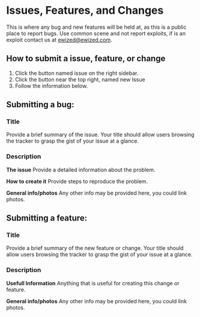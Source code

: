 Issues, Features, and Changes
======

This is where any bug and new features will be held at, as this is a public place to
report bugs. Use common scene and not report exploits, if is an exploit contact us 
at [ewized@ewized.com](ewized@ewized.com).

## How to submit a issue, feature, or change
1. Click the button named issue on the right sidebar.
2. Click the button near the top right, named new Issue
3. Follow the information below.

## Submitting a bug:
### Title
Provide a brief summary of the issue. Your title should allow users browsing
the tracker to grasp the gist of your issue at a glance.

### Description
**The issue** Provide a detailed information about the problem.

**How to create it** Provide steps to reproduce the problem.

**General info/photos** Any other info may be provided here, you could link photos.

## Submitting a feature:
### Title
Provide a brief summary of the new feature or change. Your title should 
allow users browsing the tracker to grasp the gist of your issue at a glance.
### Description
**Usefull Information** Anything that is useful for creating this change or feature.

**General info/photos** Any other info may be provided here, you could link photos.